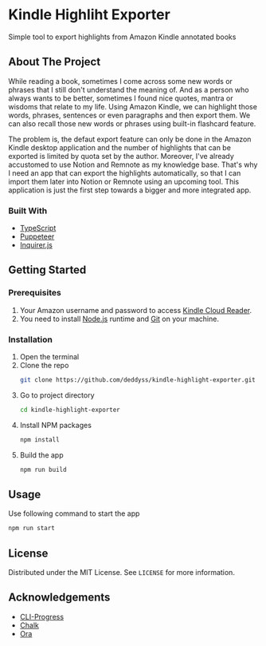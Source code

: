 # Kindle Highliht Exporter
Simple tool to export highlights from Amazon Kindle annotated books


## About The Project
While reading a book, sometimes I come across some new words or phrases that I still don't understand the meaning of. And as a person who always wants to be better, sometimes I found nice quotes, mantra or wisdoms that relate to my life. Using Amazon Kindle, we can highlight those words, phrases, sentences or even paragraphs and then export them. We can also recall those new words or phrases using built-in flashcard feature.

The problem is, the defaut export feature can only be done in the Amazon Kindle desktop application and the number of highlights that can be exported is limited by quota set by the author. Moreover, I've already accustomed to use Notion and Remnote as my knowledge base. That's why I need an app that can export the highlights automatically, so that I can import them later into Notion or Remnote using an upcoming tool. This application is just the first step towards a bigger and more integrated app.

### Built With
* [TypeScript](https://www.typescriptlang.org/)
* [Puppeteer](https://pptr.dev/)
* [Inquirer.js](https://github.com/SBoudrias/Inquirer.js)

## Getting Started
### Prerequisites
1. Your Amazon username and password to access [Kindle Cloud Reader](https://read.amazon.com/).
2. You need to install [Node.js](https://nodejs.org/) runtime and [Git](https://git-scm.com/) on your machine.

### Installation
1. Open the terminal
2. Clone the repo
   ```sh
   git clone https://github.com/deddyss/kindle-highlight-exporter.git
   ```
3. Go to project directory
   ```sh
   cd kindle-highlight-exporter
   ```
4. Install NPM packages
   ```sh
   npm install
   ```
5. Build the app
   ```sh
   npm run build
   ```


## Usage
Use following command to start the app
```sh
npm run start
```


## License
Distributed under the MIT License. See `LICENSE` for more information.


## Acknowledgements
* [CLI-Progress](https://github.com/npkgz/cli-progress)
* [Chalk](https://github.com/chalk/chalk)
* [Ora](https://github.com/sindresorhus/ora)

